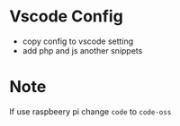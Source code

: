 # Vscode Config

- copy config to vscode setting
- add php and js another snippets

# Note

If use raspbeery pi change `code` to `code-oss`
